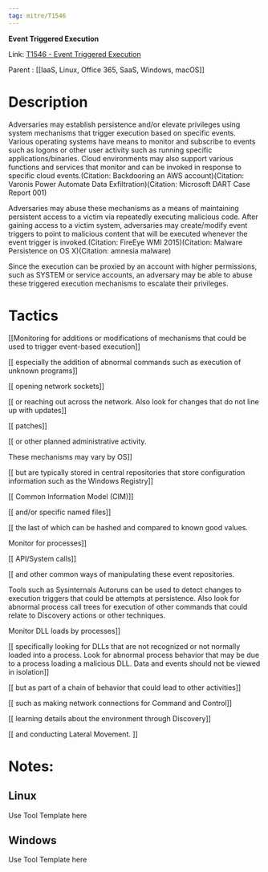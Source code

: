 ```yaml
---
tag: mitre/T1546
---
```


**Event Triggered Execution**

Link: [T1546 - Event Triggered Execution](https://attack.mitre.org/techniques/T1546)

Parent : [[IaaS, Linux, Office 365, SaaS, Windows, macOS]]


# Description

Adversaries may establish persistence and/or elevate privileges using system mechanisms that trigger execution based on specific events. Various operating systems have means to monitor and subscribe to events such as logons or other user activity such as running specific applications/binaries. Cloud environments may also support various functions and services that monitor and can be invoked in response to specific cloud events.(Citation: Backdooring an AWS account)(Citation: Varonis Power Automate Data Exfiltration)(Citation: Microsoft DART Case Report 001)

Adversaries may abuse these mechanisms as a means of maintaining persistent access to a victim via repeatedly executing malicious code. After gaining access to a victim system, adversaries may create/modify event triggers to point to malicious content that will be executed whenever the event trigger is invoked.(Citation: FireEye WMI 2015)(Citation: Malware Persistence on OS X)(Citation: amnesia malware)

Since the execution can be proxied by an account with higher permissions, such as SYSTEM or service accounts, an adversary may be able to abuse these triggered execution mechanisms to escalate their privileges. 

# Tactics


[[Monitoring for additions or modifications of mechanisms that could be used to trigger event-based execution]]

[[ especially the addition of abnormal commands such as execution of unknown programs]]

[[ opening network sockets]]

[[ or reaching out across the network. Also look for changes that do not line up with updates]]

[[ patches]]

[[ or other planned administrative activity. 

These mechanisms may vary by OS]]

[[ but are typically stored in central repositories that store configuration information such as the Windows Registry]]

[[ Common Information Model (CIM)]]

[[ and/or specific named files]]

[[ the last of which can be hashed and compared to known good values. 

Monitor for processes]]

[[ API/System calls]]

[[ and other common ways of manipulating these event repositories. 

Tools such as Sysinternals Autoruns can be used to detect changes to execution triggers that could be attempts at persistence. Also look for abnormal process call trees for execution of other commands that could relate to Discovery actions or other techniques.  

Monitor DLL loads by processes]]

[[ specifically looking for DLLs that are not recognized or not normally loaded into a process. Look for abnormal process behavior that may be due to a process loading a malicious DLL. Data and events should not be viewed in isolation]]

[[ but as part of a chain of behavior that could lead to other activities]]

[[ such as making network connections for Command and Control]]

[[ learning details about the environment through Discovery]]

[[ and conducting Lateral Movement. ]]


# Notes:

## Linux

Use Tool Template here

## Windows

Use Tool Template here